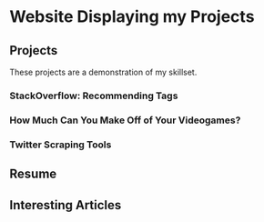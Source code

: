 # Website Displaying my Projects 

## Projects
These projects are a demonstration of my skillset. 

### StackOverflow: Recommending Tags 

### How Much Can You Make Off of Your Videogames?

### Twitter Scraping Tools

## Resume

## Interesting Articles


